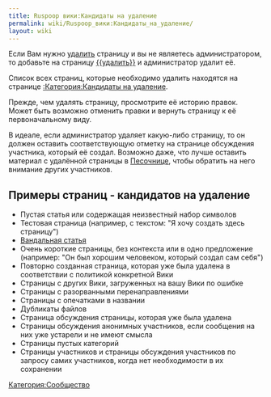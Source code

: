 ```yaml
---
title: Ruspoop вики:Кандидаты на удаление
permalink: wiki/Ruspoop_вики:Кандидаты_на_удаление/
layout: wiki
---
```


Если Вам нужно [удалить](Справка:Удаление "wikilink") страницу и вы не
являетесь администратором, то добавьте на страницу
[{{удалить}}](Шаблон:Удалить "wikilink") и администратор удалит её.

Список всех страниц, которые необходимо удалить находятся на странице
[:Категория:Кандидаты на
удаление](:Категория:Кандидаты_на_удаление "wikilink").

Прежде, чем удалять страницу, просмотрите её историю правок. Может быть
возможно отменить правки и вернуть страницу к её первоначальному виду.

В идеале, если администратор удаляет какую-либо страницу, то он должен
оставить соответствующую отметку на странице обсуждения участника,
который её создал. Возможно даже, что лучше оставить материал с
удалённой страницы в [Песочнице](/wiki/Project:Песочница "wikilink"), чтобы
обратить на него внимание других участников.

## Примеры страниц - кандидатов на удаление

-   Пустая статья или содержащая неизвестный набор символов
-   Тестовая страница (например, с текстом: "Я хочу создать здесь
    страницу")
-   [Вандальная статья](Справка:Вандализм "wikilink")
-   Очень короткие страницы, без контекста или в одно предложение
    (например: "Он был хорошим человеком, который создал сам себя")
-   Повторно созданная страница, которая уже была удалена в соответствии
    с политикой конкретной Вики
-   Страницы с других Вики, загруженных на вашу Вики по ошибке
-   Страницы с разорванными перенаправлениями
-   Страницы с опечатками в названии
-   Дубликаты файлов
-   Страница обсуждения страницы, которая уже была удалена
-   Страницы обсуждения анонимных участников, если сообщения на них уже
    устарели и не имеют смысла
-   Страницы пустых категорий
-   Страницы участников и страницы обсуждения участников по запросу
    самих участников, когда нет необходимости в их сохранении

[Категория:Сообщество](Категория:Сообщество "wikilink")
